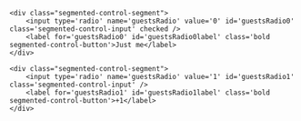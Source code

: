 <div class='segmented-control'>

	<div class="segmented-control-segment">
		<input type='radio' name='guestsRadio' value='0' id='guestsRadio0' class='segmented-control-input' checked />
		<label for='guestsRadio0' id='guestsRadio0label' class='bold segmented-control-button'>Just me</label>
	</div>

	<div class="segmented-control-segment">
		<input type='radio' name='guestsRadio' value='1' id='guestsRadio1' class='segmented-control-input' />
		<label for='guestsRadio1' id='guestsRadio1label' class='bold segmented-control-button'>+1</label>
	</div>

</div>


